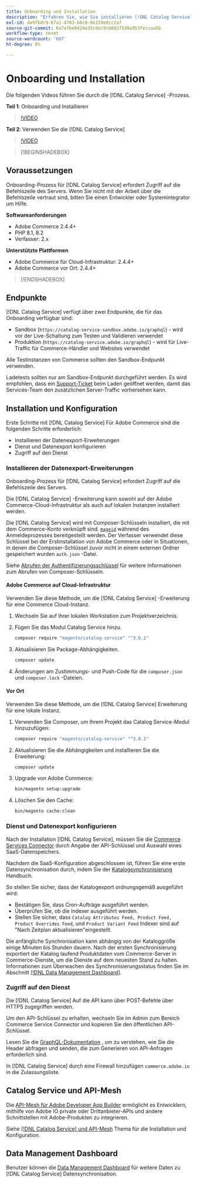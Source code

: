 ```yaml
---
title: Onboarding und Installation
description: "Erfahren Sie, wie Sie installieren [!DNL Catalog Service]"
exl-id: 4e9fbdc9-67a1-4703-b8c0-8b159e0cc2a7
source-git-commit: 6a7efbe0424e35cdec9cb00275d9a953feccaa5b
workflow-type: tm+mt
source-wordcount: '607'
ht-degree: 0%

---
```


# Onboarding und Installation

Die folgenden Videos führen Sie durch die [!DNL Catalog Service] -Prozess.

**Teil 1**: Onboarding und Installieren

>[!VIDEO](https://video.tv.adobe.com/v/3415599)

**Teil 2**: Verwenden Sie die [!DNL Catalog Service]

>[!VIDEO](https://video.tv.adobe.com/v/3415600)

>[!BEGINSHADEBOX]

## Voraussetzungen

Onboarding-Prozess für [!DNL Catalog Service] erfordert Zugriff auf die Befehlszeile des Servers. Wenn Sie nicht mit der Arbeit über die Befehlszeile vertraut sind, bitten Sie einen Entwickler oder Systemintegrator um Hilfe.

**Softwareanforderungen**

- Adobe Commerce 2.4.4+
- PHP 8.1, 8.2
- Verfasser: 2.x

**Unterstützte Plattformen**

- Adobe Commerce für Cloud-Infrastruktur: 2.4.4+
- Adobe Commerce vor Ort: 2.4.4+

>[!ENDSHADEBOX]

## Endpunkte

[!DNL Catalog Service] verfügt über zwei Endpunkte, die für das Onboarding verfügbar sind:

- Sandbox (`https://catalog-service-sandbox.adobe.io/graphql`) - wird vor der Live-Schaltung zum Testen und Validieren verwendet
- Produktion (`https://catalog-service.adobe.io/graphql`) - wird für Live-Traffic für Commerce-Händler und Websites verwendet

Alle Testinstanzen von Commerce sollten den Sandbox-Endpunkt verwenden.

Ladetests sollten nur am Sandbox-Endpunkt durchgeführt werden. Es wird empfohlen, dass ein [Support-Ticket](https://experienceleague.adobe.com/docs/commerce-knowledge-base/kb/help-center-guide/magento-help-center-user-guide.html#submit-ticket) beim Laden geöffnet werden, damit das Services-Team den zusätzlichen Server-Traffic vorhersehen kann.

## Installation und Konfiguration

Erste Schritte mit [!DNL Catalog Service] Für Adobe Commerce sind die folgenden Schritte erforderlich:

- Installieren der Datenexport-Erweiterungen
- Dienst und Datenexport konfigurieren
- Zugriff auf den Dienst

### Installieren der Datenexport-Erweiterungen

Onboarding-Prozess für [!DNL Catalog Service] erfordert Zugriff auf die Befehlszeile des Servers.

Die [!DNL Catalog Service] -Erweiterung kann sowohl auf der Adobe Commerce-Cloud-Infrastruktur als auch auf lokalen Instanzen installiert werden.

Die [!DNL Catalog Service] wird mit Composer-Schlüsseln installiert, die mit dem Commerce-Konto verknüpft sind. [`mageid`](https://developer.adobe.com/commerce/marketplace/guides/sellers/profile-information/) während des Anmeldeprozesses bereitgestellt werden. Der Verfasser verwendet diese Schlüssel bei der Erstinstallation von Adobe Commerce oder in Situationen, in denen die Composer-Schlüssel zuvor nicht in einem externen Ordner gespeichert wurden `auth.json` -Datei.

Siehe [Abrufen der Authentifizierungsschlüssel](https://experienceleague.adobe.com/docs/commerce-operations/installation-guide/prerequisites/authentication-keys.html) für weitere Informationen zum Abrufen von Composer-Schlüsseln.

#### Adobe Commerce auf Cloud-Infrastruktur

Verwenden Sie diese Methode, um die [!DNL Catalog Service] -Erweiterung für eine Commerce Cloud-Instanz.

1. Wechseln Sie auf Ihrer lokalen Workstation zum Projektverzeichnis.
1. Fügen Sie das Modul Catalog Service hinzu.

   ```bash
   composer require "magento/catalog-service" "^3.0.1"
   ```

1. Aktualisieren Sie Package-Abhängigkeiten.

   ```bash
   composer update
   ```

1. Änderungen am Zustimmungs- und Push-Code für die `composer.json` und `composer.lock` -Dateien.

#### Vor Ort

Verwenden Sie diese Methode, um die [!DNL Catalog Service] Erweiterung für eine lokale Instanz.

1. Verwenden Sie Composer, um Ihrem Projekt das Catalog Service-Modul hinzuzufügen:

   ```bash
   composer require "magento/catalog-service" "^3.0.1"
   ```

1. Aktualisieren Sie die Abhängigkeiten und installieren Sie die Erweiterung:

   ```bash
   composer update
   ```

1. Upgrade von Adobe Commerce:

   ```bash
   bin/magento setup:upgrade
   ```

1. Löschen Sie den Cache:

   ```bash
   bin/magento cache:clean
   ```

### Dienst und Datenexport konfigurieren

Nach der Installation [!DNL Catalog Service], müssen Sie die [Commerce Services Connector](https://experienceleague.adobe.com/docs/commerce-merchant-services/user-guides/integration-services/saas.html#apikey) durch Angabe der API-Schlüssel und Auswahl eines SaaS-Datenspeichers.

Nachdem die SaaS-Konfiguration abgeschlossen ist, führen Sie eine erste Datensynchronisation durch, indem Sie der [Katalogsynchronisierung](https://experienceleague.adobe.com/docs/commerce-merchant-services/user-guides/data-services/catalog-sync.html) Handbuch.

So stellen Sie sicher, dass der Katalogexport ordnungsgemäß ausgeführt wird:

- Bestätigen Sie, dass Cron-Aufträge ausgeführt werden.
- Überprüfen Sie, ob die Indexer ausgeführt werden.
- Stellen Sie sicher, dass `Catalog Attributes Feed, Product Feed, Product Overrides Feed`, und `Product Variant Feed` Indexer sind auf &quot;Nach Zeitplan aktualisieren&quot;eingestellt.

Die anfängliche Synchronisation kann abhängig von der Kataloggröße einige Minuten bis Stunden dauern. Nach der ersten Synchronisierung exportiert der Katalog laufend Produktdaten vom Commerce-Server in Commerce-Dienste, um die Dienste auf dem neuesten Stand zu halten. Informationen zum Überwachen des Synchronisierungsstatus finden Sie im Abschnitt [[!DNL Data Management Dashboard]](https://experienceleague.adobe.com/docs/commerce-admin/systems/data-transfer/data-dashboard.html).

### Zugriff auf den Dienst

Die [!DNL Catalog Service] Auf die API kann über POST-Befehle über HTTPS zugegriffen werden.

Um den API-Schlüssel zu erhalten, wechseln Sie im Admin zum Bereich Commerce Service Connector und kopieren Sie den öffentlichen API-Schlüssel.

Lesen Sie die [GraphQL-Dokumentation](https://developer.adobe.com/commerce/services/graphql/) , um zu verstehen, wie Sie die Header abfragen und senden, die zum Generieren von API-Anfragen erforderlich sind.

In [!DNL Catalog Service] durch eine Firewall hinzufügen `commerce.adobe.io` in die Zulassungsliste.

## Catalog Service und API-Mesh

Die [API-Mesh für Adobe Developer App Builder](https://developer.adobe.com/graphql-mesh-gateway/gateway/overview/) ermöglicht es Entwicklern, mithilfe von Adobe IO private oder Drittanbieter-APIs und andere Schnittstellen mit Adobe-Produkten zu integrieren.

Siehe  [[!DNL Catalog Service] und API-Mesh](mesh.md) Thema für die Installation und Konfiguration.

## Data Management Dashboard

Benutzer können die [Data Management Dashboard](https://experienceleague.adobe.com/docs/commerce-admin/systems/data-transfer/data-dashboard.html) für weitere Daten zu [!DNL Catalog Service] Datensynchronisation.
